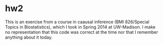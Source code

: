 # hw2

This is an exercise from a course in caausal inference (BMI 826/Special Topics in Biostatistics), which I took in Spring 2014 at UW-Madison. 
I make no representation that this code was correct at the time nor that I remember anything about it today.
